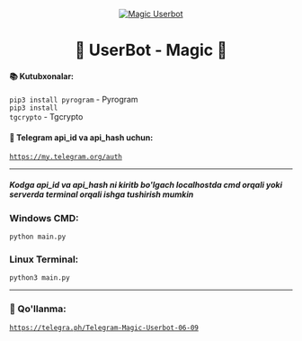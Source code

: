 <p align="center">
  
  <a href="https://github.com/blogchik/userbot-magic" style="width: 100%; text-align:center;">
    <img src="https://blogchik.uz/images/userbot-magic.jpg" alt="Magic Userbot">
  </a>
  
  <h1 align="center">💖 UserBot - Magic 💖</h1>
  
</p>

#### 📚 Kutubxonalar:
<code>pip3 install pyrogram</code> - Pyrogram<br>
<code>pip3 install tgcrypto</code> - Tgcrypto

#### 🔑 Telegram api_id va api_hash uchun:
<code><a href='https://my.telegram.org/auth'>https://my.telegram.org/auth</a></code>

<hr>

##### Kodga api_id va api_hash ni kiritb bo'lgach localhostda cmd orqali yoki serverda terminal orqali ishga tushirish mumkin

### Windows CMD:
<code>python main.py</code>

### Linux Terminal:
<code>python3 main.py</code>

<hr>

### 📔 Qo'llanma:
<code><a href='https://telegra.ph/Telegram-Magic-Userbot-06-09'>https://telegra.ph/Telegram-Magic-Userbot-06-09</a></code>
